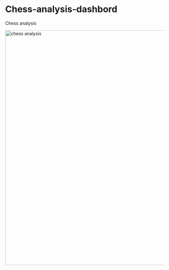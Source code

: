 # Chess-analysis-dashbord
Chess analysis


<img width="1327" height="747" alt="chess analysis" src="https://github.com/user-attachments/assets/936cfc3c-072f-41ec-a2dd-4fc6a6e2ef01" />

